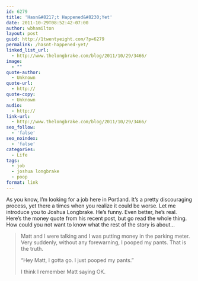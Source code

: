 ```yaml
---
id: 6279
title: 'Hasn&#8217;t Happened&#8230;Yet'
date: 2011-10-29T08:52:42-07:00
author: wbhamilton
layout: post
guid: http://1twentyeight.com/?p=6279
permalink: /hasnt-happened-yet/
linked_list_url:
  - http://www.thelongbrake.com/blog/2011/10/29/3466/
image:
  - ""
quote-author:
  - Unknown
quote-url:
  - http://
quote-copy:
  - Unknown
audio:
  - http://
link-url:
  - http://www.thelongbrake.com/blog/2011/10/29/3466/
seo_follow:
  - 'false'
seo_noindex:
  - 'false'
categories:
  - Life
tags:
  - job
  - joshua longbrake
  - poop
format: link
---
```

As you know, I&#8217;m looking for a job here in Portland. It&#8217;s a pretty discouraging process, yet there a times when you realize it could be worse. Let me introduce you to Joshua Longbrake. He&#8217;s funny. Even better, he&#8217;s real. Here&#8217;s the money quote from his recent post, but go read the whole thing. How could you not want to know what the rest of the story is about&#8230;

> Matt and I were talking and I was putting money in the parking meter. Very suddenly, without any forewarning, I pooped my pants. That is the truth.
> 
> “Hey Matt, I gotta go. I just pooped my pants.”
> 
> I think I remember Matt saying OK.